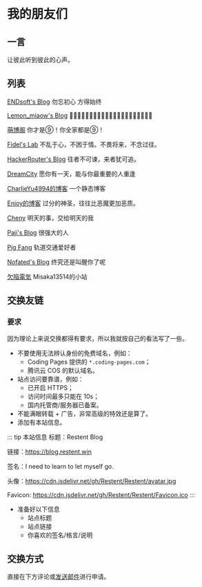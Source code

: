 # 我的朋友们

## 一言

让彼此听到彼此的心声。

## 列表

[ENDsoft's Blog](https://blog.r-ay.cn) 勿忘初心 方得始终

[Lemon_miaow's Blog](https://lemonmiaow.xyz) 

[萌博阁](https://moeblog.vip) 你才是⑨！你全家都是⑨！

[Fidel's Lab](https://fidel.js.org) 不乱于心，不困于情。不畏将来，不念过往。

[HackerRouter's Blog](https://hackerrouter.xyz) 往者不可谏，来者犹可追。

[DreamCity](https://www.littleqiu.net) 愿你有一天，能与你最重要的人重逢

[CharlieYu4994的博客](https://blog.charlieyu4994.cn) 一个静态博客

[Enjoy的博客](https://mcenjoy.cn) 过分的神圣，往往比恶魔更加恶质。

[Cheny](https://cheny.cc) 明天的事，交给明天的我

[Paji's Blog](https://blog.honoka.club) 很强大的人

[Pig Fang](https://blog.gplane.win) 轨道交通爱好者

[Nofated's Blog](https://nofated095.github.io) 终究还是叫醒你了呢

[欠陥電気](https://blog.atri.tk) Misaka13514的小站

## 交换友链

### 要求

因为理论上来说交换都得有要求，所以我就按自己的看法写了一些。

- 不要使用无法辨认身份的免费域名，例如：
  - Coding Pages 提供的 `*.coding-pages.com`；
  - 腾讯云 COS 的默认域名。
- 站点访问要靠谱，例如：
  - 已开启 HTTPS；
  - 访问时间最多只能在 10s；
  - 国内托管商/服务器已备案。
- 不能满眼转载 + 广告，非常高级的特效还是算了。
- 添加有本站信息。

::: tip 本站信息
标题：Restent Blog

链接：https://blog.restent.win

签名：I need to learn to let myself go.

头像：https://cdn.jsdelivr.net/gh/Restent/Restent/avatar.jpg

Favicon: https://cdn.jsdelivr.net/gh/Restent/Restent/Favicon.ico
:::

- 准备好以下信息
  - 站点标题
  - 站点链接
  - 你喜欢的签名/格言/说明

## 交换方式

直接在下方评论或[发送邮件](mailto:i@restent.win)进行申请。

